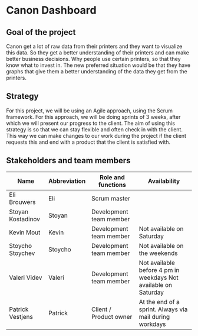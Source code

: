 # Canon Dashboard

## Goal of the project
Canon get a lot of raw data from their printers and they want to visualize this data. So they get a better understanding of their printers and can make better business decisions. Why people use certain printers, so that they know what to invest in.
The new preferred situation would be that they have graphs that give them a better understanding of the data they get from the printers.

## Strategy
For this project, we will be using an Agile approach, using the Scrum framework. For this approach, we will be doing sprints of 3 weeks, after which we will present our progress to the client. The aim of using this strategy is so that we can stay flexible and often check in with the client. This way we can make changes to our work during the project if the client requests this and end with a product that the client is satisfied with.

## Stakeholders and team members
| Name              | Abbreviation | Role and functions      | Availability                                                    |
|-------------------|--------------|-------------------------|-----------------------------------------------------------------|
| Eli Brouwers      | Eli          | Scrum master            |                                                                 |
| Stoyan Kostadinov | Stoyan       | Development team member |                                                                 |
| Kevin Mout        | Kevin        | Development team member | Not available on Saturday                                       |
| Stoycho Stoychev  | Stoycho      | Development team member | Not available on the weekends                                   |
| Valeri Videv      | Valeri       | Development team member | Not available before 4 pm in weekdays Not available on Saturday |
| Patrick Vestjens  | Patrick      | Client / Product owner  | At the end of a sprint. Always via mail during workdays         |



